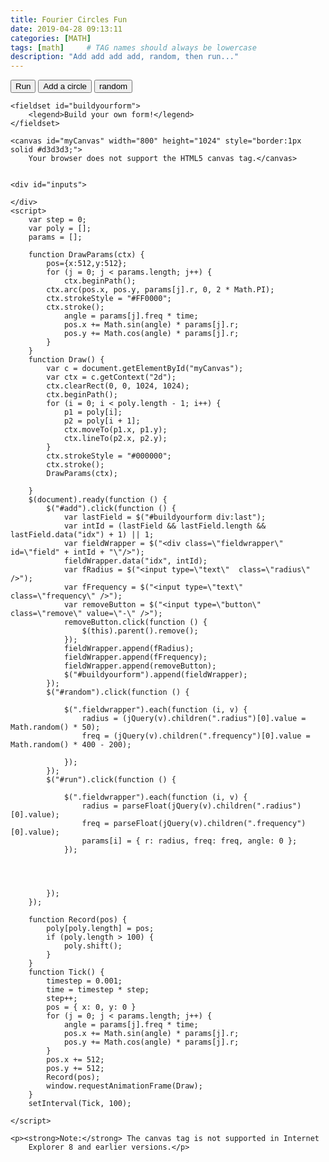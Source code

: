```yaml
---
title: Fourier Circles Fun
date: 2019-04-28 09:13:11 
categories: [MATH]
tags: [math]     # TAG names should always be lowercase
description: "Add add add add, random, then run..."
---
```

<html>
<script src="https://code.jquery.com/jquery-3.4.0.slim.js"
    integrity="sha256-milezx5lakrZu0OP9b2QWFy1ft/UEUK6NH1Jqz8hUhQ=" crossorigin="anonymous"></script>

<body>
    <input type="button" value="Run" class="add" id="run" />
    <input type="button" value="Add a circle" class="add" id="add" />
    <input type="button" value="random" class="random" id="random" />

    <fieldset id="buildyourform">
        <legend>Build your own form!</legend>
    </fieldset>

    <canvas id="myCanvas" width="800" height="1024" style="border:1px solid #d3d3d3;">
        Your browser does not support the HTML5 canvas tag.</canvas>


    <div id="inputs">

    </div>
    <script>
        var step = 0;
        var poly = [];
        params = [];

        function DrawParams(ctx) {
            pos={x:512,y:512};
            for (j = 0; j < params.length; j++) {
                ctx.beginPath();
            ctx.arc(pos.x, pos.y, params[j].r, 0, 2 * Math.PI);
            ctx.strokeStyle = "#FF0000";
            ctx.stroke();
                angle = params[j].freq * time;
                pos.x += Math.sin(angle) * params[j].r;
                pos.y += Math.cos(angle) * params[j].r;
            }
        }
        function Draw() {
            var c = document.getElementById("myCanvas");
            var ctx = c.getContext("2d");
            ctx.clearRect(0, 0, 1024, 1024);
            ctx.beginPath();
            for (i = 0; i < poly.length - 1; i++) {
                p1 = poly[i];
                p2 = poly[i + 1];
                ctx.moveTo(p1.x, p1.y);
                ctx.lineTo(p2.x, p2.y);
            }
            ctx.strokeStyle = "#000000";
            ctx.stroke();
            DrawParams(ctx);

        }
        $(document).ready(function () {
            $("#add").click(function () {
                var lastField = $("#buildyourform div:last");
                var intId = (lastField && lastField.length && lastField.data("idx") + 1) || 1;
                var fieldWrapper = $("<div class=\"fieldwrapper\" id=\"field" + intId + "\"/>");
                fieldWrapper.data("idx", intId);
                var fRadius = $("<input type=\"text\"  class=\"radius\" />");
                var fFrequency = $("<input type=\"text\" class=\"frequency\" />");
                var removeButton = $("<input type=\"button\" class=\"remove\" value=\"-\" />");
                removeButton.click(function () {
                    $(this).parent().remove();
                });
                fieldWrapper.append(fRadius);
                fieldWrapper.append(fFrequency);
                fieldWrapper.append(removeButton);
                $("#buildyourform").append(fieldWrapper);
            });
            $("#random").click(function () {

                $(".fieldwrapper").each(function (i, v) {
                    radius = (jQuery(v).children(".radius")[0].value = Math.random() * 50);
                    freq = (jQuery(v).children(".frequency")[0].value = Math.random() * 400 - 200);

                });
            });
            $("#run").click(function () {

                $(".fieldwrapper").each(function (i, v) {
                    radius = parseFloat(jQuery(v).children(".radius")[0].value);
                    freq = parseFloat(jQuery(v).children(".frequency")[0].value);
                    params[i] = { r: radius, freq: freq, angle: 0 };
                });




            });
        });

        function Record(pos) {
            poly[poly.length] = pos;
            if (poly.length > 100) {
                poly.shift();
            }
        }
        function Tick() {
            timestep = 0.001;
            time = timestep * step;
            step++;
            pos = { x: 0, y: 0 }
            for (j = 0; j < params.length; j++) {
                angle = params[j].freq * time;
                pos.x += Math.sin(angle) * params[j].r;
                pos.y += Math.cos(angle) * params[j].r;
            }
            pos.x += 512;
            pos.y += 512;
            Record(pos);
            window.requestAnimationFrame(Draw);
        }
        setInterval(Tick, 100);
        
    </script>

    <p><strong>Note:</strong> The canvas tag is not supported in Internet
        Explorer 8 and earlier versions.</p>

</body>
<script> fetch('https://fancyzero.com/'+encodeURIComponent(window.location.pathname), { method: 'GET' });</script>
</html>
